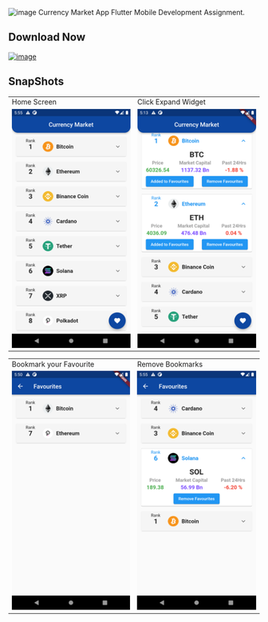 
![image](https://user-images.githubusercontent.com/68506823/138594353-adb04818-8676-45da-8c8e-be90c5cb173d.png)
  Currency Market App
Flutter Mobile Development Assignment. 

## Download Now
<a href="https://github.com/utgupta27/currency_market/releases/download/v1/app-release.apk" target="_blank">![image](https://img.shields.io/badge/Android-3DDC84?style=for-the-badge&logo=android&logoColor=white)</a> 


    

## SnapShots
 <table>
  <tr>
    <td>Home Screen</td>
     <td>Click Expand Widget</td>
  </tr>
  <tr>
    <td><img src="https://github.com/utgupta27/currency_market/blob/master/res/Screenshot_1635078324.png" width=270 height=480></td>
    <td><img src="https://github.com/utgupta27/currency_market/blob/master/res/Screenshot_1635075782.png" width=270 height=480></td>
  </tr>
 </table>


<table>
  <tr>
    <td>Bookmark your Favourite</td>
     <td>Remove Bookmarks</td>
  </tr>
  <tr>
    <td><img src="https://github.com/utgupta27/currency_market/blob/master/res/Screenshot_1635078029.png" width=270 height=480></td>
    <td><img src="https://github.com/utgupta27/currency_market/blob/master/res/Screenshot_1635078355.png" width=270 height=480></td>
  </tr>
 </table>
 

 
